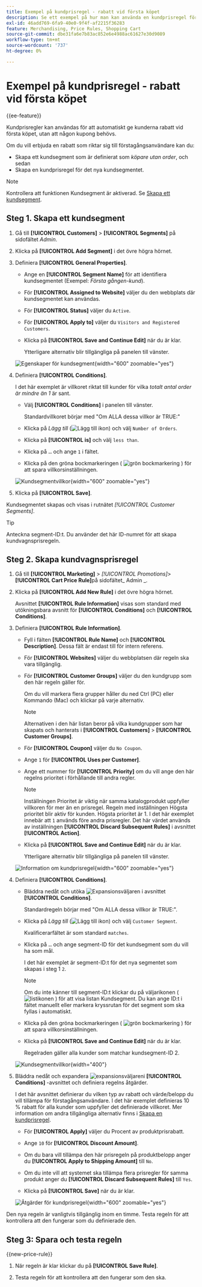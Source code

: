 ```yaml
---
title: Exempel på kundprisregel - rabatt vid första köpet
description: Se ett exempel på hur man kan använda en kundprisregel för att erbjuda en rabatt till förstagångskunder.
exl-id: 46add769-6fa9-40e0-9f4f-af2215f36283
feature: Merchandising, Price Rules, Shopping Cart
source-git-commit: dbe31fa6e7b83ac852e6e4988ac61627e30d9089
workflow-type: tm+mt
source-wordcount: '737'
ht-degree: 0%

---
```


# Exempel på kundprisregel - rabatt vid första köpet

{{ee-feature}}

Kundprisregler kan användas för att automatiskt ge kunderna rabatt vid första köpet, utan att någon kupong behövs.

Om du vill erbjuda en rabatt som riktar sig till förstagångsanvändare kan du:

- Skapa ett kundsegment som är definierat som _köpare utan order_, och sedan
- Skapa en kundprisregel för det nya kundsegmentet.

>[!NOTE]
>
>Kontrollera att funktionen Kundsegment är aktiverad. Se [Skapa ett kundsegment](../customers/customer-segment-create.md).

## Steg 1. Skapa ett kundsegment

1. Gå till **[!UICONTROL Customers]** > **[!UICONTROL Segments]** på sidofältet _Admin_.

1. Klicka på **[!UICONTROL Add Segment]** i det övre högra hörnet.

1. Definiera **[!UICONTROL General Properties]**.

   - Ange en **[!UICONTROL Segment Name]** för att identifiera kundsegmentet (Exempel: _Första gången-kund_).

   - För **[!UICONTROL Assigned to Website]** väljer du den webbplats där kundsegmentet kan användas.

   - För **[!UICONTROL Status]** väljer du `Active`.

   - För **[!UICONTROL Apply to]** väljer du `Visitors and Registered Customers`.

   - Klicka på **[!UICONTROL Save and Continue Edit]** när du är klar.

     Ytterligare alternativ blir tillgängliga på panelen till vänster.

   ![Egenskaper för kundsegment](./assets/customer-segment-first-time.png){width="600" zoomable="yes"}

1. Definiera **[!UICONTROL Conditions]**.

   I det här exemplet är villkoret riktat till kunder för vilka _totalt antal order är mindre än 1_ är sant.

   - Välj **[!UICONTROL Conditions]** i panelen till vänster.

     Standardvillkoret börjar med &quot;Om ALLA dessa villkor är TRUE:&quot;

   - Klicka på _Lägg till_ (![Lägg till ikon](../assets/icon-add-green-circle.png)) och välj `Number of Orders`.

   - Klicka på **[!UICONTROL is]** och välj `less than`.

   - Klicka på **..** och ange `1` i fältet.

   - Klicka på den gröna bockmarkeringen ( ![grön bockmarkering](../assets/icon-checkmark-green-circle.png) ) för att spara villkorsinställningen.

   ![Kundsegmentvillkor](./assets/customer-segment-first-time-condition.png){width="600" zoomable="yes"}

1. Klicka på **[!UICONTROL Save]**.

Kundsegmentet skapas och visas i rutnätet _[!UICONTROL Customer Segments]_.

>[!TIP]
>
>Anteckna segment-ID:t. Du använder det här ID-numret för att skapa kundvagnsprisregeln.

## Steg 2. Skapa kundvagnsprisregel

1. Gå till **[!UICONTROL Marketing]** > _[!UICONTROL Promotions]_>**[!UICONTROL Cart Price Rule]**&#x200B;på sidofältet_ Admin _.

1. Klicka på **[!UICONTROL Add New Rule]** i det övre högra hörnet.

   Avsnittet **[!UICONTROL Rule Information]** visas som standard med utökningsbara avsnitt för **[!UICONTROL Conditions]** och **[!UICONTROL Conditions]**.

1. Definiera **[!UICONTROL Rule Information]**.

   - Fyll i fälten **[!UICONTROL Rule Name]** och **[!UICONTROL Description]**. Dessa fält är endast till för intern referens.

   - För **[!UICONTROL Websites]** väljer du webbplatsen där regeln ska vara tillgänglig.

   - För **[!UICONTROL Customer Groups]** väljer du den kundgrupp som den här regeln gäller för.

     Om du vill markera flera grupper håller du ned Ctrl (PC) eller Kommando (Mac) och klickar på varje alternativ.

     >[!NOTE]
     >
     >Alternativen i den här listan beror på vilka kundgrupper som har skapats och hanterats i **[!UICONTROL Customers]** > **[!UICONTROL Customer Groups]**.

   - För **[!UICONTROL Coupon]** väljer du `No Coupon`.

   - Ange `1` för **[!UICONTROL Uses per Customer]**.

   - Ange ett nummer för **[!UICONTROL Priority]** om du vill ange den här regelns prioritet i förhållande till andra regler.

     >[!NOTE]
     >
     >Inställningen Prioritet är viktig när samma katalogprodukt uppfyller villkoren för mer än en prisregel. Regeln med inställningen Högsta prioritet blir aktiv för kunden. Högsta prioritet är 1. I det här exemplet innebär att `1` används före andra prisregler. Det här värdet används av inställningen **[!UICONTROL Discard Subsequent Rules]** i avsnittet **[!UICONTROL Action]**.

   - Klicka på **[!UICONTROL Save and Continue Edit]** när du är klar.

     Ytterligare alternativ blir tillgängliga på panelen till vänster.

   ![Information om kundprisregel](./assets/rule-information-first-time.png){width="600" zoomable="yes"}

1. Definiera **[!UICONTROL Conditions]**.

   - Bläddra nedåt och utöka ![Expansionsväljaren](../assets/icon-display-expand.png) i avsnittet **[!UICONTROL Conditions]**.

     Standardregeln börjar med &quot;Om ALLA dessa villkor är TRUE:&quot;.

   - Klicka på _Lägg till_ (![Lägg till ikon](../assets/icon-add-green-circle.png)) och välj `Customer Segment`.

     Kvalificerarfältet är som standard `matches`.

   - Klicka på **..** och ange segment-ID för det kundsegment som du vill ha som mål.

     I det här exemplet är segment-ID:t för det nya segmentet som skapas i steg 1 `2`.

     >[!NOTE]
     >
     >Om du inte känner till segment-ID:t klickar du på väljarikonen ( ![listikonen](../assets/icon-list-chooser.png) ) för att visa listan Kundsegment. Du kan ange ID:t i fältet manuellt eller markera kryssrutan för det segment som ska fyllas i automatiskt.

   - Klicka på den gröna bockmarkeringen ( ![grön bockmarkering](../assets/icon-checkmark-green-circle.png) ) för att spara villkorsinställningen.

   - Klicka på **[!UICONTROL Save and Continue Edit]** när du är klar.

     Regelraden gäller alla kunder som matchar kundsegment-ID 2.

   ![Kundsegmentvillkor](./assets/customer-segment-matches.png){width="400"}

1. Bläddra nedåt och expandera ![expansionsväljaren](../assets/icon-display-expand.png)i **[!UICONTROL Conditions]** -avsnittet och definiera regelns åtgärder.

   I det här avsnittet definierar du vilken typ av rabatt och värde/belopp du vill tillämpa för förstagångsanvändare. I det här exemplet definieras 10 % rabatt för alla kunder som uppfyller det definierade villkoret. Mer information om andra tillgängliga alternativ finns i [Skapa en kundprisregel](price-rules-cart-create.md).

   - För **[!UICONTROL Apply]** väljer du Procent av produktprisrabatt.

   - Ange `10` för **[!UICONTROL Discount Amount]**.

   - Om du bara vill tillämpa den här prisregeln på produktbelopp anger du **[!UICONTROL Apply to Shipping Amount]** till `No`.

   - Om du inte vill att systemet ska tillämpa flera prisregler för samma produkt anger du **[!UICONTROL Discard Subsequent Rules]** till `Yes`.

   - Klicka på **[!UICONTROL Save]** när du är klar.

   ![Åtgärder för kundprisregel](./assets/actions-first-time.png){width="600" zoomable="yes"}

Den nya regeln är vanligtvis tillgänglig inom en timme. Testa regeln för att kontrollera att den fungerar som du definierade den.

## Steg 3: Spara och testa regeln

{{new-price-rule}}

1. När regeln är klar klickar du på **[!UICONTROL Save Rule]**.

1. Testa regeln för att kontrollera att den fungerar som den ska.
